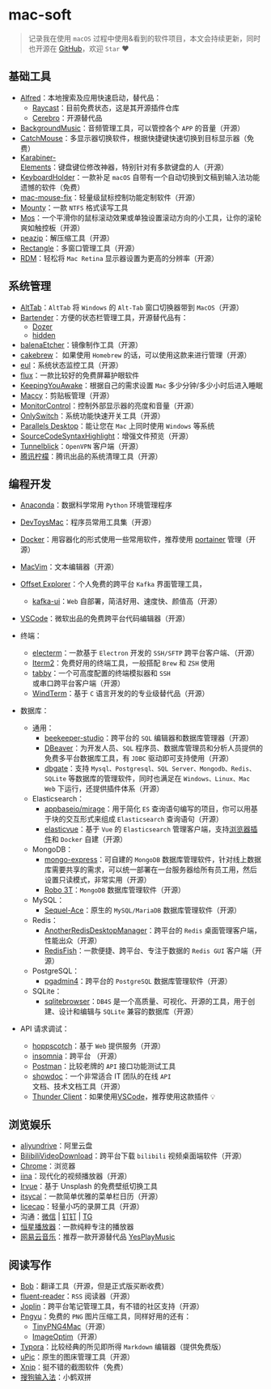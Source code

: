 # mac-soft

> 记录我在使用 `macOS` 过程中使用&看到的软件项目，本文会持续更新，同时也开源在 [GitHub](https://github.com/howie6879/mac-soft)，欢迎 `Star` ❤️

## 基础工具

- [Alfred](https://www.alfredapp.com/)：本地搜索及应用快速启动，替代品：
  - [Raycast](https://github.com/raycast/extensions)：目前免费状态，这是其开源插件仓库
  - [Cerebro](https://github.com/cerebroapp/cerebro)：开源替代品
- [BackgroundMusic](https://github.com/kyleneideck/BackgroundMusic)：音频管理工具，可以管控各个 `APP` 的音量（开源）
- [CatchMouse](https://web.archive.org/web/20150322050645/http://ftnew.com/files/CatchMouse.zip)：多显示器切换软件，根据快捷键快速切换到目标显示器（免费）
- [Karabiner-Elements](https://github.com/pqrs-org/Karabiner-Elements)：键盘键位修改神器，特别针对有多款键盘的人（开源）
- [KeyboardHolder](https://github.com/leaves615/KeyboardHolder)：一款补足 `macOS` 自带有一个自动切换到文稿到输入法功能遗憾的软件（免费）
- [mac-mouse-fix](https://github.com/noah-nuebling/mac-mouse-fix)：轻量级鼠标控制功能定制软件（开源）
- [Mounty](https://mounty.app/)：一款 `NTFS` 格式读写工具
- [Mos](https://github.com/Caldis/Mos)：一个平滑你的鼠标滚动效果或单独设置滚动方向的小工具，让你的滚轮爽如触控板（开源）
- [peazip](https://peazip.github.io/)：解压缩工具（开源）
- [Rectangle](https://github.com/rxhanson/Rectangle)：多窗口管理工具（开源）
- [RDM](https://github.com/avibrazil/RDM)：轻松将 `Mac Retina` 显示器设置为更高的分辨率（开源）

## 系统管理

- [AltTab](https://github.com/lwouis/alt-tab-macos)：`AltTab` 将 `Windows` 的 `Alt-Tab` 窗口切换器带到 `MacOS`（开源）
- [Bartender](https://www.macbartender.com/)：方便的状态栏管理工具，开源替代品有：
  - [Dozer](https://github.com/Mortennn/Dozer)
  - [hidden](https://github.com/dwarvesf/hidden)
- [balenaEtcher](https://github.com/balena-io/etcher)：镜像制作工具（开源）
- [cakebrew](https://www.cakebrew.com/)： 如果使用 `Homebrew` 的话，可以使用这款来进行管理（开源）
- [eul](https://github.com/gao-sun/eul)：系统状态监控工具（开源）
- [flux](https://justgetflux.com/news/pages/macquickstart/)：一款比较好的免费屏幕护眼软件
- [KeepingYouAwake](https://github.com/newmarcel/KeepingYouAwake)：根据自己的需求设置 `Mac` 多少分钟/多少小时后进入睡眠
- [Maccy](https://maccy.app/)：剪贴板管理（开源）
- [MonitorControl](https://github.com/MonitorControl/MonitorControl)：控制外部显示器的亮度和音量（开源）
- [OnlySwitch](https://github.com/jacklandrin/OnlySwitch)：系统功能快速开关工具（开源）
- [Parallels Desktop](https://www.parallels.com/)：能让您在 `Mac` 上同时使用 `Windows` 等系统
- [SourceCodeSyntaxHighlight](https://github.com/sbarex/SourceCodeSyntaxHighlight)：增强文件预览（开源）
- [Tunnelblick](https://tunnelblick.net/)：`OpenVPN` 客户端（开源）
- [腾讯柠檬](https://lemon.qq.com/)：腾讯出品的系统清理工具（开源）

## 编程开发

- [Anaconda](https://www.anaconda.com/)：数据科学常用 `Python` 环境管理程序
- [DevToysMac](https://github.com/ObuchiYuki/DevToysMac)：程序员常用工具集（开源）
- [Docker](https://www.docker.com/)：用容器化的形式使用一些常用软件，推荐使用 [portainer](https://github.com/portainer/portainer) 管理（开源）
- [MacVim](https://github.com/macvim-dev/macvim)：文本编辑器（开源）
- [Offset Explorer](https://www.kafkatool.com/download.html)：个人免费的跨平台 `Kafka` 界面管理工具，
  - [kafka-ui](https://github.com/provectus/kafka-ui)：`Web` 自部署，简洁好用、速度快、颜值高（开源）
- [VSCode](https://code.visualstudio.com/)：微软出品的免费跨平台代码编辑器（开源）
- 终端：

  - [electerm](https://github.com/electerm/electerm)：一款基于 `Electron` 开发的 `SSH/SFTP` 跨平台客户端、（开源）
  - [Iterm2](https://iterm2.com/)：免费好用的终端工具，一般搭配 `Brew` 和 `ZSH` 使用
  - [tabby](https://github.com/Eugeny/tabby)：一个可高度配置的终端模拟器和 `SSH` 或串口跨平台客户端（开源）
  - [WindTerm](https://github.com/kingToolbox/WindTerm)：基于 `C` 语言开发的的专业级替代品（开源）

- 数据库：

  - 通用：
    - [beekeeper-studio](https://github.com/beekeeper-studio/beekeeper-studio)：跨平台的 `SQL` 编辑器和数据库管理器（开源）
    - [DBeaver](https://github.com/dbeaver/dbeaver)：为开发人员、`SQL` 程序员、数据库管理员和分析人员提供的免费多平台数据库工具，有 `JDBC` 驱动即可支持使用（开源）
    - [dbgate](https://github.com/dbgate/dbgate)：支持 `Mysql、Postgresql、SQL Server、Mongodb、Redis、SQLite` 等数据库的管理软件，同时也满足在 `Windows、Linux、Mac Web` 下运行，还提供插件体系（开源）
  - Elasticsearch：
    - [appbaseio/mirage](https://opensource.appbase.io/mirage/)：用于简化 `ES` 查询语句编写的项目，你可以用基于块的交互形式来组成 `Elasticsearch` 查询语句（开源）
    - [elasticvue](https://github.com/cars10/elasticvue)：基于 `Vue` 的 `Elasticsearch` 管理客户端，支持[浏览器插件](https://chrome.google.com/webstore/detail/elasticvue/hkedbapjpblbodpgbajblpnlpenaebaa/related?utm_source=chrome-ntp-icon)和 `Docker` 自建（开源）
  - MongoDB：
    - [mongo-express](https://github.com/mongo-express/mongo-express)：可自建的 `MongoDB` 数据库管理软件，针对线上数据库需要共享的需求，可以统一部署在一台服务器给所有员工用，然后设置只读模式，非常实用（开源）
    - [Robo 3T](https://github.com/Studio3T/robomongo)：`MongoDB` 数据库管理软件（开源）
  - MySQL：
    - [Sequel-Ace](https://github.com/Sequel-Ace/Sequel-Ace)：原生的 `MySQL/MariaDB` 数据库管理软件（开源）
  - Redis：
    - [AnotherRedisDesktopManager](https://github.com/qishibo/AnotherRedisDesktopManager)：跨平台的 `Redis` 桌面管理客户端，性能出众（开源）
    - [RedisFish](https://github.com/Kuari/RedisFish)：一款便捷、跨平台、专注于数据的 `Redis GUI` 客户端（开源）
  - PostgreSQL：
    - [pgadmin4](https://github.com/pgadmin-org/pgadmin4)：跨平台的 `PostgreSQL` 数据库管理软件（开源）
  - SQLite：
    - [sqlitebrowser](https://github.com/sqlitebrowser/sqlitebrowser)：`DB4S` 是一个高质量、可视化、开源的工具，用于创建、设计和编辑与 `SQLite` 兼容的数据库（开源）

- API 请求调试：
  - [hoppscotch](https://github.com/hoppscotch/hoppscotch)：基于 `Web` 提供服务（开源）
  - [insomnia](https://github.com/Kong/insomnia)：跨平台 （开源）
  - [Postman](https://www.postman.com/)：比较老牌的 `API` 接口功能测试工具
  - [showdoc](https://github.com/star7th/showdoc)：一个非常适合 IT 团队的在线 `API` 文档、技术文档工具（开源）
  - [Thunder Client](https://marketplace.visualstudio.com/items?itemName=rangav.vscode-thunder-client)：如果使用[VSCode](https://code.visualstudio.com/)，推荐使用这款插件 💡

## 浏览娱乐

- [aliyundrive](https://www.aliyundrive.com/)：阿里云盘
- [BilibiliVideoDownload](https://github.com/blogwy/BilibiliVideoDownload)：跨平台下载 `bilibili` 视频桌面端软件（开源）
- [Chrome](https://www.google.com/chrome/)：浏览器
- [iina](https://github.com/iina/iina)：现代化的视频播放器（开源）
- [Irvue](https://apps.apple.com/us/app/irvue/id1039633667?mt=12)：基于 Unsplash 的免费壁纸切换工具
- [itsycal](https://www.mowglii.com/itsycal/)：一款简单优雅的菜单栏日历（开源）
- [licecap](https://github.com/justinfrankel/licecap)：轻量小巧的录屏工具（开源）
- 沟通：[微信](https://weread.qq.com/) | [钉钉](https://www.dingtalk.com/) | [TG](https://telegram.org/)
- [恒星播放器](https://www.stellarplayer.com/)：一款纯粹专注的播放器
- [网易云音乐](https://music.163.com/)：推荐一款开源替代品 [YesPlayMusic](https://github.com/qier222/YesPlayMusic)

## 阅读写作

- [Bob](https://ripperhe.gitee.io/bob/#/)：翻译工具（开源，但是正式版买断收费）
- [fluent-reader](https://github.com/yang991178/fluent-reader)：`RSS` 阅读器（开源）
- [Joplin](https://joplinapp.org/)：跨平台笔记管理工具，有不错的社区支持（开源）
- [Pngyu](https://nukesaq88.github.io/Pngyu/)：免费的 `PNG` 图片压缩工具，同样好用的还有：
  - [TinyPNG4Mac](https://github.com/kyleduo/TinyPNG4Mac)（开源）
  - [ImageOptim](https://imageoptim.com/mac)（开源）
- [Typora](https://typora.io/releases/all)：比较经典的所见即所得 `Markdown` 编辑器（提供免费版）
- [uPic](https://github.com/gee1k/uPic)：原生的图床管理工具（开源）
- [Xnip](https://xnipapp.com/)：挺不错的截图软件（免费）
- [搜狗输入法](https://pinyin.sogou.com/mac/)：小鹤双拼

